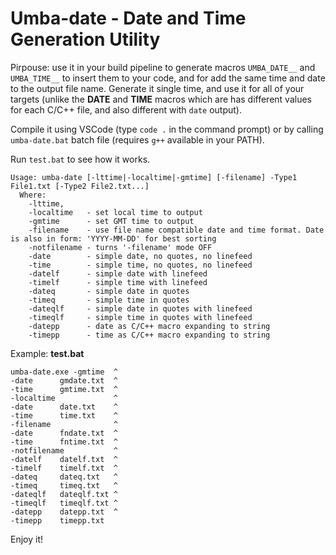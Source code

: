 # Umba-date - Date and Time Generation Utility

Pirpouse: use it in your build pipeline to generate macros `UMBA_DATE__` and `UMBA_TIME__` 
to insert them to your code, and for add the same time and date to the output file name.
Generate it single time, and use it for all of your targets (unlike the __DATE__ and __TIME__
macros which are has different values for each C/C++ file, and also different with `date` output).

Compile it using VSCode (type `code .` in the command prompt) or by calling `umba-date.bat` 
batch file (requires `g++` available in your PATH).

Run `test.bat` to see how it works.

```
Usage: umba-date [-lttime|-localtime|-gmtime] [-filename] -Type1 File1.txt [-Type2 File2.txt...]
  Where:
    -lttime,
    -localtime   - set local time to output
    -gmtime      - set GMT time to output
    -filename    - use file name compatible date and time format. Date is also in form: 'YYYY-MM-DD' for best sorting
    -notfilename - turns '-filename' mode OFF
    -date        - simple date, no quotes, no linefeed
    -time        - simple time, no quotes, no linefeed
    -datelf      - simple date with linefeed
    -timelf      - simple time with linefeed
    -dateq       - simple date in quotes
    -timeq       - simple time in quotes
    -dateqlf     - simple date in quotes with linefeed
    -timeqlf     - simple time in quotes with linefeed
    -datepp      - date as C/C++ macro expanding to string
    -timepp      - time as C/C++ macro expanding to string
```

Example: **test.bat**
```
umba-date.exe -gmtime  ^
-date      gmdate.txt  ^
-time      gmtime.txt  ^
-localtime             ^
-date      date.txt    ^
-time      time.txt    ^
-filename              ^
-date      fndate.txt  ^
-time      fntime.txt  ^
-notfilename           ^
-datelf    datelf.txt  ^
-timelf    timelf.txt  ^
-dateq     dateq.txt   ^
-timeq     timeq.txt   ^
-dateqlf   dateqlf.txt ^
-timeqlf   timeqlf.txt ^
-datepp    datepp.txt  ^
-timepp    timepp.txt
```

Enjoy it!